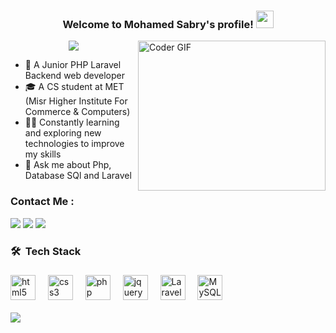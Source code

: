 <h3 align="center">
  Welcome to  Mohamed Sabry's profile!
  <img src="https://media.giphy.com/media/hvRJCLFzcasrR4ia7z/giphy.gif" width="28">
</h3>

<img align="right" src="https://media.giphy.com/media/SWoSkN6DxTszqIKEqv/giphy.gif" alt="Coder GIF" width="300" height="240">

<!-- Typing SVG by DenverCoder1 - https://github.com/DenverCoder1/readme-typing-svg -->
<p align="center">
  <a href="https://github.com/DenverCoder1/readme-typing-svg"><img src="https://readme-typing-svg.herokuapp.com/?lines=Backend%20PHP%20developer;Always%20learning&font=Fira%20Code¢er=true&width=440&height=45&color=f75c7e&vCenter=true&size=22"></a>
</p>

- 🏢 A Junior PHP Laravel Backend web developer
- 🎓 A CS student at MET (Misr Higher Institute For Commerce & Computers)
- 👨‍💻 Constantly learning and exploring new technologies to improve my skills
- 💬 Ask me about Php, Database SQl and Laravel

### Contact Me :

<a href="https://github.com/SABRY200" target="_blank"><img src="https://img.shields.io/badge/-Mohamed Sabry-0077B5?style=for-the-badge&logo=Linkedin&logoColor=white"/></a>
<a href="https://wa.me/+201278694124" target="_blank"><img src="https://img.shields.io/badge/-Mohamed Sabry-25D366?style=for-the-badge&logo=WhatsApp&logoColor=white"/></a>
<a href="mailto:mohamedsabrydeveloper@gmail.com" target="_blank"><img src="https://img.shields.io/badge/-Mohamed Sabry-EA2328?style=for-the-badge&logo=Gmail&logoColor=red"/></a>

### 🛠  Tech Stack

###

<div align="left">

<img src="https://cdn.jsdelivr.net/gh/devicons/devicon/icons/html5/html5-original.svg" height="40" alt="html5 logo"  />

  <img width="12" />

  <img src="https://cdn.jsdelivr.net/gh/devicons/devicon/icons/css3/css3-original.svg" height="40" alt="css3 logo"  />

  <img width="12" />

  <img src="https://cdn.jsdelivr.net/gh/devicons/devicon/icons/php/php-original.svg" height="40" alt="php logo"  />

  <img width="12" />

  <img src="https://cdn.jsdelivr.net/gh/devicons/devicon/icons/jquery/jquery-original.svg" height="40" alt="jquery logo"  />

  <img width="12" />

  <img src="https://upload.wikimedia.org/wikipedia/commons/thumb/9/9a/Laravel.svg/1969px-Laravel.svg.png" height="40" alt="Laravel logo"  />

  <img width="12" />

  <img src="https://cdn.jsdelivr.net/gh/devicons/devicon/icons/mysql/mysql-original.svg" height="40" alt="MySQL logo"  />

</div>

<br>
    <a href="https://komarev.com/ghpvc/?username=sabry200&style=for-the-badge">
    <img src="https://komarev.com/ghpvc/?username=sabry200&style=for-the-badge">
</a>
